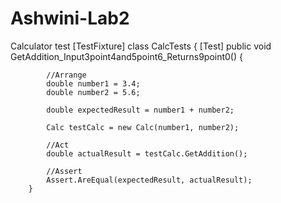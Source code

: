 # Ashwini-Lab2
Calculator test
[TestFixture]
    class CalcTests
    {
        [Test]
        public void GetAddition_Input3point4and5point6_Returns9point0()
        {

            //Arrange
            double number1 = 3.4;
            double number2 = 5.6;

            double expectedResult = number1 + number2;

            Calc testCalc = new Calc(number1, number2);

            //Act
            double actualResult = testCalc.GetAddition();

            //Assert
            Assert.AreEqual(expectedResult, actualResult);
        }
